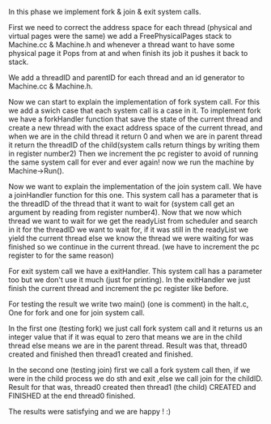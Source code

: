 In this phase we implement fork & join & exit system calls. 


First we need to correct the address space for each thread (physical and virtual pages were the same) we add a FreePhysicalPages stack to Machine.cc & Machine.h and whenever a thread want to have some physical page it Pops from at and when finish its job it pushes it back to stack.


We add a threadID and parentID for each thread and an id generator to Machine.cc & Machine.h.


Now we can start to explain the implementation of fork system call. For this we add a swich case that each system call is a case in it. To implement fork we have a forkHandler function that save the state of the current thread and create a new thread with the exact address space of the current thread, and when we are in the child thread it return 0 and when we are in parent thread it return the threadID of the child(system calls return things by writing them in register number2) Then we increment the pc register to avoid of running the same system call for ever and ever again! now we run the machine by Machine->Run().


Now we want to explain the implementation of the join system call. We have a joinHandler function for this one. This system call has a parameter that is the threadID of the thread that it want to wait for (system call get an argument by reading from register number4). Now that we now which thread we want to wait for we get the readyList from scheduler and search in it for the threadID we want to wait for, if it was still in the readyList we yield the current thread else we know the thread we were waiting for was finished so we continue in the current thread. (we have to increment the pc register to for the same reason)


For exit system call we have a exitHandler. This system call has a parameter too but we don't use it much (just for printing).
In the exitHandler we just finish the current thread and increment the pc register like before.


For testing the result we write two main() (one is comment) in the halt.c, One for fork and one for join system call.

In the first one (testing fork) we just call fork system call and it returns us an integer value that if it was equal to zero that means we are in the child thread else means we are in the parent thread. Result was that, thread0 created and finished then thread1 created and finished.


In the second one (testing join) first we call a fork system call then, if we were in the child process we do sth and exit ,else we call join for the childID. Result for that was, thread0 created then thread1 (the child) CREATED and FINISHED at the end thread0 finished.


The results were satisfying and we are happy ! :)
